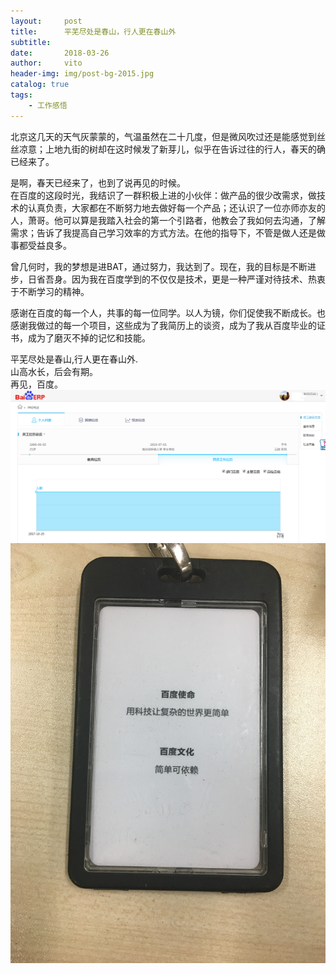 ```yaml
---
layout:     post
title:      平芜尽处是春山，行人更在春山外
subtitle:   
date:       2018-03-26
author:     vito
header-img: img/post-bg-2015.jpg
catalog: true
tags:
    - 工作感悟
---
```


北京这几天的天气灰蒙蒙的，气温虽然在二十几度，但是微风吹过还是能感觉到丝丝凉意；上地九街的树却在这时候发了新芽儿，似乎在告诉过往的行人，春天的确已经来了。  

是啊，春天已经来了，也到了说再见的时候。    
 在百度的这段时光，我结识了一群积极上进的小伙伴：做产品的很少改需求，做技术的认真负责，大家都在不断努力地去做好每一个产品；还认识了一位亦师亦友的人，萧哥。他可以算是我踏入社会的第一个引路者，他教会了我如何去沟通，了解需求；告诉了我提高自己学习效率的方式方法。在他的指导下，不管是做人还是做事都受益良多。  

 曾几何时，我的梦想是进BAT，通过努力，我达到了。现在，我的目标是不断进步，日省吾身。因为我在百度学到的不仅仅是技术，更是一种严谨对待技术、热衷于不断学习的精神。  

  感谢在百度的每一个人，共事的每一位同学。以人为镜，你们促使我不断成长。也感谢我做过的每一个项目，这些成为了我简历上的谈资，成为了我从百度毕业的证书，成为了磨灭不掉的记忆和技能。  

  平芜尽处是春山,行人更在春山外.  
  山高水长，后会有期。  
  再见，百度。
  ![SeeYouAgain](/img/see-you-baidu.png)
  ![MyOwnCard](/img/baidu-card.png)
